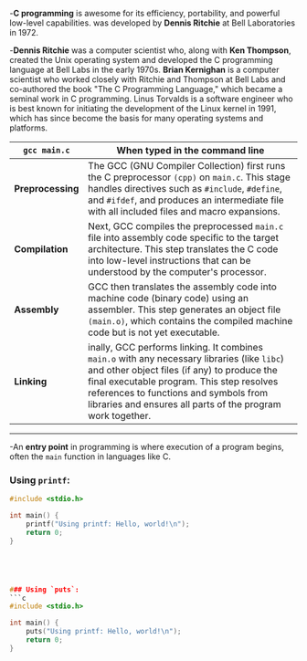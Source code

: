 -**C programming** is awesome for its efficiency, portability, and powerful low-level capabilities.
was developed by **Dennis Ritchie** at Bell Laboratories in 1972.

-**Dennis Ritchie** was a computer scientist who, along with **Ken Thompson**, created the Unix operating system and developed the C programming language at Bell Labs in the early 1970s. **Brian Kernighan** is a computer scientist who worked closely with Ritchie and Thompson at Bell Labs and co-authored the book "The C Programming Language," which became a seminal work in C programming. Linus Torvalds is a software engineer who is best known for initiating the development of the Linux kernel in 1991, which has since become the basis for many operating systems and platforms.

|`gcc main.c`|When typed in the command line|
|----------|--------------|
|**Preprocessing**|The GCC (GNU Compiler Collection) first runs the C preprocessor `(cpp)` on `main.c`. This stage handles directives such as `#include`, `#define`, and `#ifdef`, and produces an intermediate file with all included files and macro expansions.|
|**Compilation**|Next, GCC compiles the preprocessed `main.c` file into assembly code specific to the target architecture. This step translates the C code into low-level instructions that can be understood by the computer's processor.|
|**Assembly**|GCC then translates the assembly code into machine code (binary code) using an assembler. This step generates an object file `(main.o)`, which contains the compiled machine code but is not yet executable.|
|**Linking**|inally, GCC performs linking. It combines `main.o` with any necessary libraries (like `libc`) and other object files (if any) to produce the final executable program. This step resolves references to functions and symbols from libraries and ensures all parts of the program work together.|
--------------------------------------------------------------------------------------------------------------------------------------------------------------------------------------------------------------------------------------------------------------------------------------------------------------
-An **entry point** in programming is where execution of a program begins, often the `main` function in languages like C.
### Using `printf`:
```c
#include <stdio.h>

int main() {
    printf("Using printf: Hello, world!\n");
    return 0;
}





### Using `puts`:
```c
#include <stdio.h>

int main() {
    puts("Using printf: Hello, world!\n");
    return 0;
}
